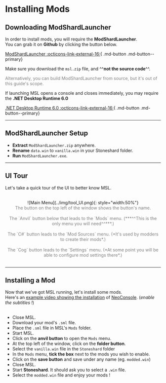 # Installing Mods

## Downloading ModShardLauncher

In order to install mods, you will require the **ModShardLauncher**. </br>
You can grab it on **Github** by clicking the button below. </br>


[ModShardLauncher :octicons-link-external-16:](https://github.com/DDDDDragon/ModShardLauncher/releases){ .md-button .md-button--primary}&emsp;

Make sure you download the `msl.zip` file, and ^^**not the source code**^^. </br>
<div style="color:Gray">
Alternatively, you can build ModShardLauncher from source, but it's out of this guide's scope.
</div>

If launching MSL opens a console and closes immediately, you may require the **.NET Desktop Runtime 6.0**

[.NET Desktop Runtime 6.0 :octicons-link-external-16:](https://dotnet.microsoft.com/en-us/download/dotnet/6.0){ .md-button .md-button--primary}&emsp;

---

## ModShardLauncher Setup

- **Extract** `ModShardLauncher.zip` anywhere.
- **Rename** `data.win` to `vanilla.win`  in your Stoneshard folder.
- **Run** `ModShardLauncher.exe`.

---

## UI Tour

Let's take a quick tour of the UI to better know MSL. </br></br>

<center> ![Main Menu](../img/tool_UI.png){: style="width:50%"} </center>

<center style="color:Gray">
The button on the top left of the window shows the button's name. </br></br>
The `Anvil` button below that leads to the `Mods` menu. (***^^This is the only menu you will need^^***.) </br></br>
The `C#` button leads to the `Mod Sources` menu. (*It's used by modders to create their mods*.) </br></br>
The `Cog` button leads to the `Settings` menu. (*At some point you will be able to configure mod settings there*.) </br></br>
</center>

---

## Installing a Mod

Now that we've got MSL running, let's install some mods. </br>
Here's an [example video showing the installation](https://www.youtube.com/watch?v=_J0oJYGi38E&t=13s) of [NeoConsole](https://github.com/Nylux/Stoneshard-NeoConsole/releases). (*enable the subtitles !*) </br> </br>

- Close MSL.
- Download your mod's `.sml` file.
- Place the `.sml` file in MSL's `Mods` folder.
- Start MSL.
- Click on the **anvil button** to open the `Mods` menu.
- At the top left of the window, click on the **folder button**.
- Select the `vanilla.win` file in the `Stoneshard` folder
- In the `Mods` menu, **tick the box** next to the mods you wish to enable.
- Click on the **save button** and save under any name (eg. `modded.win`)
- Close MSL.
- Start **Stoneshard**. It should ask you to select a `.win` file.
- Select the `modded.win` file and enjoy your mods !

</br></br>
